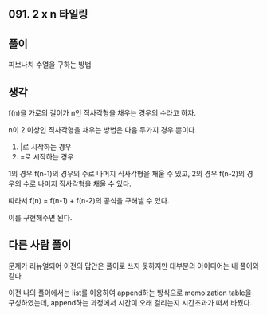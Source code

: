 ## 091. 2 x n 타일링

## 풀이

피보나치 수열을 구하는 방법

## 생각

f(n)을 가로의 길이가 n인 직사각형을 채우는 경우의 수라고 하자.

n이 2 이상인 직사각형을 채우는 방법은 다음 두가지 경우 뿐이다.

1. |로 시작하는 경우
2. =로 시작하는 경우

1의 경우 f(n-1)의 경우의 수로 나머지 직사각형을 채울 수 있고, 2의 경우 f(n-2)의 경우의 수로 나머지 직사각형을 채울 수 있다.

따라서 f(n) = f(n-1) + f(n-2)의 공식을 구해낼 수 있다.

이를 구현해주면 된다.

## 다른 사람 풀이
문제가 리뉴얼되어 이전의 답안은 풀이로 쓰지 못하지만 대부분의 아이디어는 내 풀이와 같다.

이전 나의 풀이에서는 list를 이용하여 append하는 방식으로 memoization table을 구성하였는데, append하는 과정에서 시간이 오래 걸리는지 시간초과가 떠서 바꿨다.
```

```

